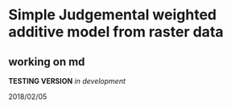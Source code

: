 # Simple Judgemental weighted additive model from raster data

## working on md
**TESTING VERSION**
*in development*

2018/02/05